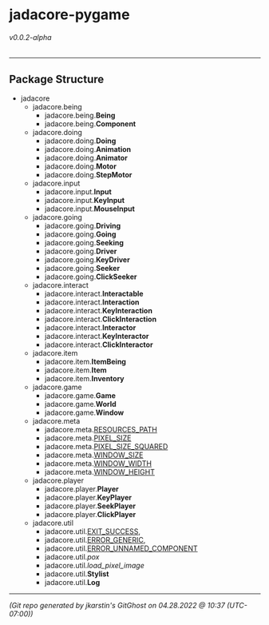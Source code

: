 # jadacore-pygame
###### v0.0.2-alpha
---

## Package Structure

- jadacore
  - jadacore.being
    - jadacore.being.**Being**
    - jadacore.being.**Component**
  - jadacore.doing
    - jadacore.doing.**Doing**
    - jadacore.doing.**Animation**
    - jadacore.doing.**Animator**
    - jadacore.doing.**Motor**
    - jadacore.doing.**StepMotor**
  - jadacore.input
    - jadacore.input.**Input**
    - jadacore.input.**KeyInput**
    - jadacore.input.**MouseInput**
  - jadacore.going
    - jadacore.going.**Driving**
    - jadacore.going.**Going**
    - jadacore.going.**Seeking**
    - jadacore.going.**Driver**
    - jadacore.going.**KeyDriver**
    - jadacore.going.**Seeker**
    - jadacore.going.**ClickSeeker**
  - jadacore.interact
    - jadacore.interact.**Interactable**
    - jadacore.interact.**Interaction**
    - jadacore.interact.**KeyInteraction**
    - jadacore.interact.**ClickInteraction**
    - jadacore.interact.**Interactor**
    - jadacore.interact.**KeyInteractor**
    - jadacore.interact.**ClickInteractor**
  - jadacore.item
    - jadacore.item.**ItemBeing**
    - jadacore.item.**Item**
    - jadacore.item.**Inventory**
  - jadacore.game
    - jadacore.game.**Game**
    - jadacore.game.**World**
    - jadacore.game.**Window**
  - jadacore.meta
    - jadacore.meta.<ins>RESOURCES_PATH</ins>
    - jadacore.meta.<ins>PIXEL_SIZE</ins>
    - jadacore.meta.<ins>PIXEL_SIZE_SQUARED</ins>
    - jadacore.meta.<ins>WINDOW_SIZE</ins>
    - jadacore.meta.<ins>WINDOW_WIDTH</ins>
    - jadacore.meta.<ins>WINDOW_HEIGHT</ins>
  - jadacore.player
    - jadacore.player.**Player**
    - jadacore.player.**KeyPlayer**
    - jadacore.player.**SeekPlayer**
    - jadacore.player.**ClickPlayer**
  - jadacore.util
    - jadacore.util.<ins>EXIT_SUCCESS</ins>,
    - jadacore.util.<ins>ERROR_GENERIC</ins>,
    - jadacore.util.<ins>ERROR_UNNAMED_COMPONENT</ins>    
    - jadacore.util.*pox*
    - jadacore.util.*load_pixel_image*
    - jadacore.util.**Stylist**
    - jadacore.util.**Log**

---

*(Git repo generated by jkarstin's GitGhost on 04.28.2022 @ 10:37 (UTC-07:00))*
